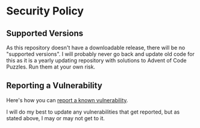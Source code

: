 # Security Policy

## Supported Versions

As this repository doesn't have a downloadable release, there will be no "supported versions". I will probably never go back and update old code for this as it is a yearly updating repository with solutions to Advent of Code Puzzles. Run them at your own risk.

## Reporting a Vulnerability

Here's how you can [report a known vulnerability](https://github.com/melvinquick/advent-of-code/security/advisories/new).

I will do my best to update any vulnerabilities that get reported, but as stated above, I may or may not get to it.
